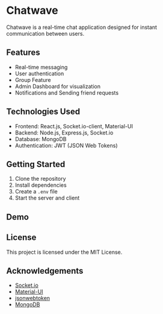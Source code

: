 # Chatwave

Chatwave is a real-time chat application designed for instant communication between users.

## Features

- Real-time messaging
- User authentication
- Group Feature
- Admin Dashboard for visualization
- Notifications and Sending friend requests

## Technologies Used

- Frontend: React.js, Socket.io-client, Material-UI
- Backend: Node.js, Express.js, Socket.io
- Database: MongoDB
- Authentication: JWT (JSON Web Tokens)

## Getting Started

1. Clone the repository
2. Install dependencies
3. Create a `.env` file
4. Start the server and client

## Demo


## License

This project is licensed under the MIT License.

## Acknowledgements

- [Socket.io](https://socket.io/)
- [Material-UI](https://material-ui.com/)
- [jsonwebtoken](https://www.npmjs.com/package/jsonwebtoken)
- [MongoDB](https://www.mongodb.com/)
